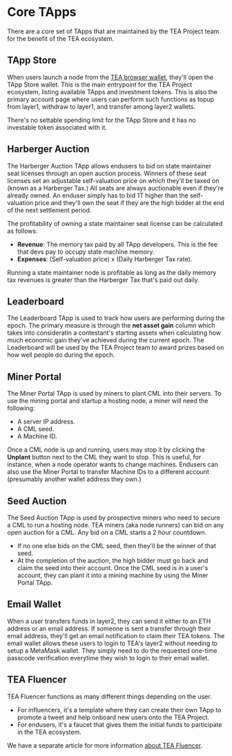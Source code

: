 # Core TApps
There are a core set of TApps that are maintained by the TEA Project team for the benefit of the TEA ecosystem. 

## TApp Store
When users launch a node from the [TEA browser wallet](https://wallet.teaproject.org), they'll open the TApp Store wallet. This is the main entrypoint for the TEA Project ecosystem, listing available TApps and investment tokens. This is also the primary account page where users can perform such functions as topup from layer1, withdraw to layer1, and transfer among layer2 wallets. 

There's no settable spending limit for the TApp Store and it has no investable token associated with it.

## Harberger Auction
The Harberger Auction TApp allows endusers to bid on state maintainer seat licenses through an open auction process. Winners of these seat licenses set an adjustable self-valuation price on which they'll be taxed on (known as a Harberger Tax.) All seats are always auctionable even if they're already owned. An enduser simply has to bid 1T higher than the self-valuation price and they'll own the seat if they are the high bidder at the end of the next settlement period.

The profitability of owning a state maintainer seat license can be calculated as follows:

- **Revenue**: The memory tax paid by all TApp developers. This is the fee that devs pay to occupy state machine memory.
- **Expenses**: (Self-valuation price)  x (Daily Harberger Tax rate). 

Running a state maintainer node is profitable as long as the daily memory tax revenues is greater than the Harberger Tax that's paid out daily.

## Leaderboard
The Leaderboard TApp is used to track how users are performing during the epoch. The primary measure is through the **net asset gain** column which takes into consideratin a contestant's starting assets when calculating how much economic gain they've achieved during the current epoch. The Leaderboard will be used by the TEA Project team to award prizes based on how well people do during the epoch.

## Miner Portal
The Miner Portal TApp is used by miners to plant CML into their servers. To use the mining portal and startup a hosting node, a miner will need the following:

- A server IP address.
- A CML seed.
- A Machine ID.

Once a CML node is up and running, users may stop it by clicking the **Unplant** button next to the CML they want to stop. This is useful, for instance, when a node operator wants to change machines. Endusers can also use the Miner Portal to transfer Machine IDs to a different account (presumably another wallet address they own.)

## Seed Auction
The Seed Auction TApp is used by prospective miners who need to secure a CML to run a hosting node. TEA miners (aka node runners) can bid on any open auction for a CML. Any bid on a CML starts a 2 hour countdown.

- If no one else bids on the CML seed, then they'll be the winner of that seed.
- At the completion of the auction, the high bidder must go back and claim the seed into their account.
Once the CML seed is in a user's account, they can plant it into a mining machine by using the Miner Portal TApp.

## Email Wallet
When a user transfers funds in layer2, they can send it either to an ETH address or an email address. If someone is sent a transfer through their email address, they'll get an email notification to claim their TEA tokens. The email wallet allows these users to login to TEA's layer2 without needing to setup a MetaMask wallet. They simply need to do the requested one-time passcode verification everytime they wish to login to their email wallet.

## TEA Fluencer
TEA Fluencer functions as many different things depending on the user.

- For influencers, it's a template where they can create their own TApp to promote a tweet and help onboard new users onto the TEA Project.
- For endusers, it's a faucet that gives them the initial funds to participate in the TEA ecosystem.

We have a separate article for more information [about TEA Fluencer](TEAfluencer.md).
